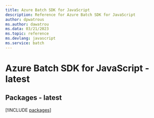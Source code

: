 ```yaml
---
title: Azure Batch SDK for JavaScript
description: Reference for Azure Batch SDK for JavaScript
author: dpwatrous
ms.author: dawatrou
ms.data: 03/21/2023
ms.topic: reference
ms.devlang: javascript
ms.service: batch
---
```

# Azure Batch SDK for JavaScript - latest
## Packages - latest
[!INCLUDE [packages](batch-index.md)]